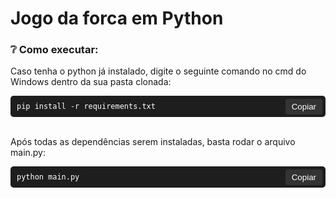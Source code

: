 # Jogo da forca em Python
### :grey_question: Como executar:

Caso tenha o python já instalado, digite o seguinte comando no cmd do Windows dentro da sua pasta clonada:
<div style="background-color: #1e1e1e; color: white; padding: 10px; border-radius: 5px; position: relative; overflow-x: auto;">
  <button style="position: absolute; top: 5px; right: 5px; background-color: #333; color: white; border: none; padding: 5px 10px; border-radius: 3px; cursor: pointer;" onclick="copyToClipboard('.code-snippet')">Copiar</button>
  <code style="font-family: monospace;">pip install -r requirements.txt</code>
</div><br>

Após todas as dependências serem instaladas, basta rodar o arquivo main.py:
<div style="background-color: #1e1e1e; color: white; padding: 10px; border-radius: 5px; position: relative; overflow-x: auto;">
  <button style="position: absolute; top: 5px; right: 5px; background-color: #333; color: white; border: none; padding: 5px 10px; border-radius: 3px; cursor: pointer;" onclick="copyToClipboard('.code-snippet')">Copiar</button>
  <code style="font-family: monospace;">python main.py</code>
</div>



